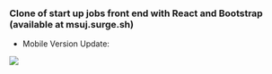 ### Clone of start up jobs front end with React and Bootstrap (available at msuj.surge.sh)

* Mobile Version Update:

![](https://github.com/Dev-SimonD/myblog/blob/master/msuj.gif)
